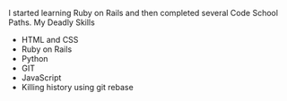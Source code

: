 I started learning Ruby on Rails and then completed several Code School Paths.
My Deadly Skills
* HTML and CSS
* Ruby on Rails
* Python
* GIT 
* JavaScript
* Killing history using git rebase
  

